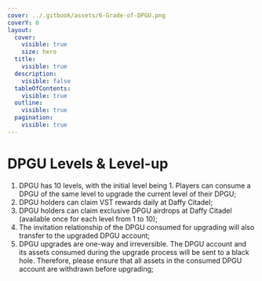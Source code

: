 ```yaml
---
cover: ../.gitbook/assets/6-Grade-of-DPGU.png
coverY: 0
layout:
  cover:
    visible: true
    size: hero
  title:
    visible: true
  description:
    visible: false
  tableOfContents:
    visible: true
  outline:
    visible: true
  pagination:
    visible: true
---
```


# DPGU Levels & Level-up

1. DPGU has 10 levels, with the initial level being 1. Players can consume a DPGU of the same level to upgrade the current level of their DPGU;
2. DPGU holders can claim VST rewards daily at Daffy Citadel;
3. DPGU holders can claim exclusive DPGU airdrops at Daffy Citadel (available once for each level from 1 to 10);
4. The invitation relationship of the DPGU consumed for upgrading will also transfer to the upgraded DPGU account;
5. DPGU upgrades are one-way and irreversible. The DPGU account and its assets consumed during the upgrade process will be sent to a black hole. Therefore, please ensure that all assets in the consumed DPGU account are withdrawn before upgrading;
